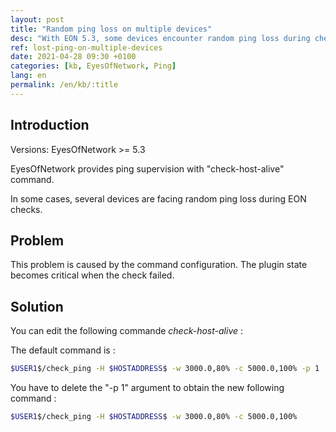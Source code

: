 ```yaml
---
layout: post
title: "Random ping loss on multiple devices"
desc: "With EON 5.3, some devices encounter random ping loss during checks"
ref: lost-ping-on-multiple-devices
date: 2021-04-28 09:30 +0100
categories: [kb, EyesOfNetwork, Ping]
lang: en
permalink: /en/kb/:title
---
```


## Introduction

Versions: EyesOfNetwork >= 5.3

EyesOfNetwork provides ping supervision with "check-host-alive" command.

In some cases, several devices are facing random ping loss during EON checks.
 

## Problem

This problem is caused by the command configuration. The plugin state becomes critical when the check failed.


## Solution

You can edit the following commande *check-host-alive* :

The default command is :

```bash
$USER1$/check_ping -H $HOSTADDRESS$ -w 3000.0,80% -c 5000.0,100% -p 1
```
You have to delete the "-p 1" argument to obtain the new following command :

```bash
$USER1$/check_ping -H $HOSTADDRESS$ -w 3000.0,80% -c 5000.0,100%
```
